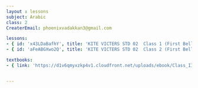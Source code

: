 ```yaml
--- 
layout : lessons 
subject: Arabic
class: 2
CreaterEmail: phoenixvadakkan3@gmail.com

lessons: 
- { id: 'x43LDaBafhY', title: 'KITE VICTERS STD 02  Class 1 (First Bell-ഫസ്റ്റ് ബെല്‍)' }
- { id: 'aFeABGXwo2Q', title: 'KITE VICTERS STD 02  Class 2 (First Bell-ഫസ്റ്റ് ബെല്‍)' }

textbooks:
- { link: 'https://d1v6qmyxzkp4v1.cloudfront.net/uploads/ebook/Class_II/KeralaReaderArabic/KeralaArabicReader.pdf', title: 'Arabic Part -1' , medium: '' }


---
```

